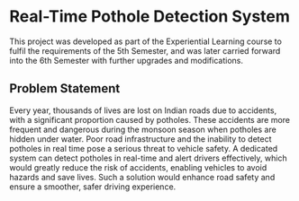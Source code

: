 # Real-Time Pothole Detection System 

This project was developed as part of the Experiential Learning course to fulfil the requirements of the 5th Semester, and was later carried forward into the 6th Semester with further upgrades and modifications.

## Problem Statement
Every year, thousands of lives are lost on Indian roads due to accidents, with a significant proportion caused by potholes. 
These accidents are more frequent and dangerous during the monsoon season when potholes are hidden under water. 
Poor road infrastructure and the inability to detect potholes in real time pose a serious threat to vehicle safety. 
A dedicated system can detect potholes in real-time and alert drivers effectively, which would greatly reduce the risk of accidents, enabling vehicles to avoid hazards and save lives. 
Such a solution would enhance road safety and ensure a smoother, safer driving experience.

